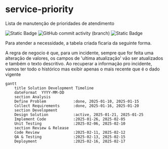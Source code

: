 # service-priority
 Lista de manutenção de prioridades de atendimento

![Static Badge](https://img.shields.io/badge/development-abap-blue)
![GitHub commit activity (branch)](https://img.shields.io/github/commit-activity/t/edmilson-nascimento/service-priority)
![Static Badge](https://img.shields.io/badge/thiago_barcellos-abap-green)

Para atender a necessidade, a tabela criada ficaria da seguinte forma.


A regra de negocio é que, para um incidente, sempre que for feita uma alteração de valores, os campos de 'ultima atualização' vão ser atualizados e também o texto descritivo.
Ao recuperar a informação pro incidente, vamos ter todo o histórico mas exibir apenas o mais recente que é o dado vigente


```mermaid
gantt
    title Solution Development Timeline
    dateFormat  YYYY-MM-DD
    section Analysis
    Define Problem            :done, 2025-01-10, 2025-01-15
    Collect Requirements      :done, 2025-01-16, 2025-01-20
    section Development
    Design Solution           :active, 2025-01-21, 2025-01-25
    Implement Code            :2025-01-26, 2025-02-05
    Unit Testing              :2025-02-06, 2025-02-10
    section Review & Release
    Code Review               :2025-02-11, 2025-02-12
    QA & Testing              :2025-02-13, 2025-02-15
    Deployment                :2025-02-16, 2025-02-17

```